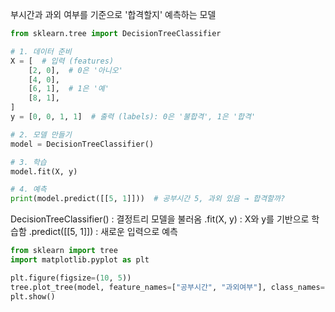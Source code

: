 부시간과 과외 여부를 기준으로 '합격할지' 예측하는 모델

```py
from sklearn.tree import DecisionTreeClassifier

# 1. 데이터 준비
X = [  # 입력 (features)
    [2, 0],  # 0은 '아니오'
    [4, 0],
    [6, 1],  # 1은 '예'
    [8, 1],
]
y = [0, 0, 1, 1]  # 출력 (labels): 0은 '불합격', 1은 '합격'

# 2. 모델 만들기
model = DecisionTreeClassifier()

# 3. 학습
model.fit(X, y)

# 4. 예측
print(model.predict([[5, 1]]))  # 공부시간 5, 과외 있음 → 합격할까?

```
DecisionTreeClassifier() : 결정트리 모델을 불러옴
.fit(X, y) : X와 y를 기반으로 학습함
.predict([[5, 1]]) : 새로운 입력으로 예측

```py
from sklearn import tree
import matplotlib.pyplot as plt

plt.figure(figsize=(10, 5))
tree.plot_tree(model, feature_names=["공부시간", "과외여부"], class_names=["불합격", "합격"], filled=True)
plt.show()

```
